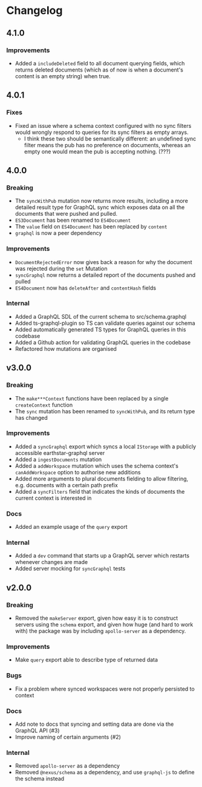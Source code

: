 # Changelog

## 4.1.0

### Improvements

- Added a `includeDeleted` field to all document querying fields, which returns deleted documents (which as of now is when a document's content is an empty string) when true.

## 4.0.1

### Fixes

- Fixed an issue where a schema context configured with no sync filters would wrongly respond to queries for its sync filters as empty arrays.
  - I think these two should be semantically different: an undefined sync filter means the pub has no preference on documents, whereas an empty one would mean the pub is accepting nothing. (???)

## 4.0.0

### Breaking

- The `syncWithPub` mutation now returns more results, including a more detailed result type for GraphQL sync which exposes data on all the documents that were pushed and pulled.
- `ES3Document` has been renamed to `ES4Document`
- The `value` field on `ES4Document` has been replaced by `content`
- `graphql` is now a peer dependency

### Improvements

- `DocumentRejectedError` now gives back a reason for why the document was rejected during the `set` Mutation
- `syncGraphql` now returns a detailed report of the documents pushed and pulled
- `ES4Document` now has `deleteAfter` and `contentHash` fields

### Internal

- Added a GraphQL SDL of the current schema to src/schema.graphql
- Added ts-graphql-plugin so TS can validate queries against our schema
- Added automatically generated TS types for GraphQL queries in this codebase
- Added a Github action for validating GraphQL queries in the codebase
- Refactored how mutations are organised

## v3.0.0

### Breaking

- The `make***Context` functions have been replaced by a single `createContext` function
- The `sync` mutation has been renamed to `syncWithPub`, and its return type has changed

### Improvements

- Added a `syncGraphql` export which syncs a local `IStorage` with a publicly accessible earthstar-graphql server
- Added a `ingestDocuments` mutation
- Added a `addWorkspace` mutation which uses the schema context's `canAddWorkspace` option to authorise new additions
- Added more arguments to plural documents fielding to allow filtering, e.g. documents with a certain path prefix
- Added a `syncFilters` field that indicates the kinds of documents the current context is interested in

### Docs

- Added an example usage of the `query` export

### Internal

- Added a `dev` command that starts up a GraphQL server which restarts whenever changes are made
- Added server mocking for `syncGraphql` tests

## v2.0.0

### Breaking

- Removed the `makeServer` export, given how easy it is to construct servers using the `schema` export, and given how huge (and hard to work with) the package was by including `apollo-server` as a dependency.

### Improvements

- Make `query` export able to describe type of returned data

### Bugs

- Fix a problem where synced workspaces were not properly persisted to context

### Docs

- Add note to docs that syncing and setting data are done via the GraphQL API (#3)
- Improve naming of certain arguments (#2)

### Internal

- Removed `apollo-server` as a dependency
- Removed `@nexus/schema` as a dependency, and use `graphql-js` to define the schema instead
